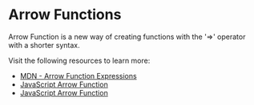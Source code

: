 # Arrow Functions

Arrow Function is a new way of creating functions with the '=>' operator with a shorter syntax.

Visit the following resources to learn more:

- [MDN - Arrow Function Expressions](https://developer.mozilla.org/en-US/docs/Web/JavaScript/Reference/Functions/Arrow_functions)
- [JavaScript Arrow Function](https://www.w3schools.com/js/js_arrow_function.asp)
- [JavaScript Arrow Function](https://javascript.info/arrow-functions-basics)
  
